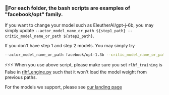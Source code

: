 ### 💁For each folder, the bash scripts are examples of "facebook/opt" family.

If you want to change your model such as EleutherAI/gpt-j-6b, you may simply update
``` --actor_model_name_or_path ${step1_path} --critic_model_name_or_path ${step2_path} ```.

If you don't have step 1 and step 2 models. You may simply try
``` bash
--actor_model_name_or_path facebook/opt-1.3b --critic_model_name_or_path facebook/opt-350m
```
⚡⚡⚡ When you use above script, please make sure you set `rlhf_training` is False
in [rlhf_engine.py](./../../step3_rlhf_finetuning/rlhf_engine.py) such that it won't load the model weight from previous paths.

For the models we support, please see [our landing page](./../../../README.md#-supported-models-)
